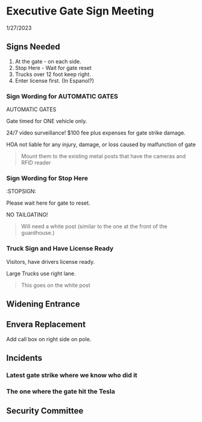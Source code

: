 # Executive Gate Sign Meeting

1/27/2023

## Signs Needed

1. At the gate - on each side.
2. Stop Here - Wait for gate reset
3. Trucks over 12 foot keep right.
4. Enter license first. (In Espanol?)

### Sign Wording for AUTOMATIC GATES

AUTOMATIC GATES

Gate timed for ONE vehicle only.

24/7 video surveillance!
$100 fee plus expenses for gate strike damage.

HOA not liable for any injury, damage, or loss caused by malfunction of gate

> Mount them to the existing metal posts that have the cameras and RFID reader

### Sign Wording for Stop Here

:STOPSIGN:

Please wait here for gate to reset.

NO TAILGATING!

> Will need a white post (similar to the one at the front of the guardhouse.)

### Truck Sign and Have License Ready

Visitors, have drivers license ready.

Large Trucks use right lane.

> This goes on the white post

## Widening Entrance

## Envera Replacement

Add call box on right side on pole.

## Incidents

### Latest gate strike where we know who did it

### The one where the gate hit the Tesla



## Security Committee

